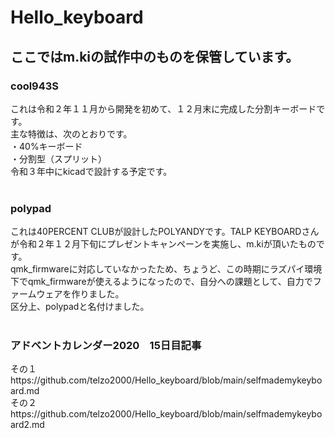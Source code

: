 # Hello_keyboard

## ここではm.kiの試作中のものを保管しています。

### cool943S
これは令和２年１１月から開発を初めて、１２月末に完成した分割キーボードです。<br>
主な特徴は、次のとおりです。<br>
・40%キーボード<br>
・分割型（スプリット）<br>
令和３年中にkicadで設計する予定です。<br>
<br>

### polypad
これは40PERCENT CLUBが設計したPOLYANDYです。TALP KEYBOARDさんが令和２年１２月下旬にプレゼントキャンペーンを実施し、m.kiが頂いたものです。<br>
qmk_firmwareに対応していなかったため、ちょうど、この時期にラズパイ環境下でqmk_firmwareが使えるようになったので、自分への課題として、自力でファームウェアを作りました。<br>
区分上、polypadと名付けました。<br>
<br>

### アドベントカレンダー2020　15日目記事
その１https://github.com/telzo2000/Hello_keyboard/blob/main/selfmademykeyboard.md
<br>
その２https://github.com/telzo2000/Hello_keyboard/blob/main/selfmademykeyboard2.md
<br>
